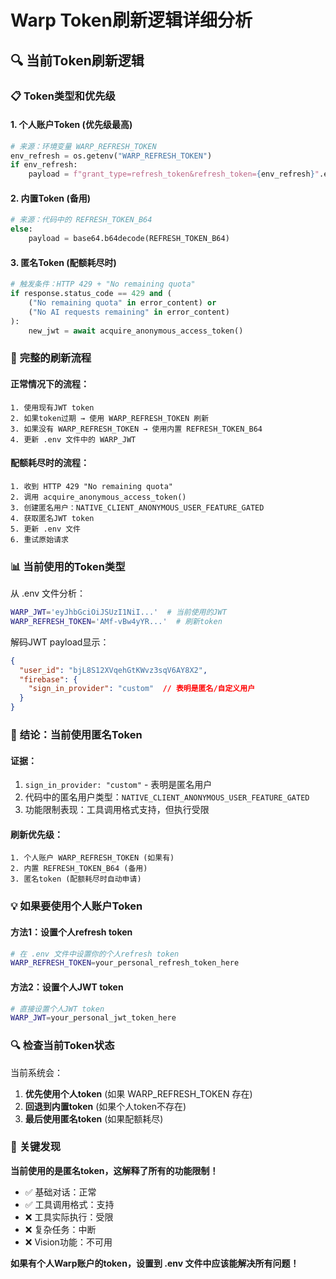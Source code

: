 # Warp Token刷新逻辑详细分析

## 🔍 当前Token刷新逻辑

### 📋 **Token类型和优先级**

#### 1. **个人账户Token (优先级最高)**
```python
# 来源：环境变量 WARP_REFRESH_TOKEN
env_refresh = os.getenv("WARP_REFRESH_TOKEN")
if env_refresh:
    payload = f"grant_type=refresh_token&refresh_token={env_refresh}".encode("utf-8")
```

#### 2. **内置Token (备用)**
```python
# 来源：代码中的 REFRESH_TOKEN_B64
else:
    payload = base64.b64decode(REFRESH_TOKEN_B64)
```

#### 3. **匿名Token (配额耗尽时)**
```python
# 触发条件：HTTP 429 + "No remaining quota"
if response.status_code == 429 and (
    ("No remaining quota" in error_content) or 
    ("No AI requests remaining" in error_content)
):
    new_jwt = await acquire_anonymous_access_token()
```

### 🔄 **完整的刷新流程**

#### **正常情况下的流程：**
```
1. 使用现有JWT token
2. 如果token过期 → 使用 WARP_REFRESH_TOKEN 刷新
3. 如果没有 WARP_REFRESH_TOKEN → 使用内置 REFRESH_TOKEN_B64
4. 更新 .env 文件中的 WARP_JWT
```

#### **配额耗尽时的流程：**
```
1. 收到 HTTP 429 "No remaining quota"
2. 调用 acquire_anonymous_access_token()
3. 创建匿名用户：NATIVE_CLIENT_ANONYMOUS_USER_FEATURE_GATED
4. 获取匿名JWT token
5. 更新 .env 文件
6. 重试原始请求
```

### 📊 **当前使用的Token类型**

从 .env 文件分析：
```bash
WARP_JWT='eyJhbGciOiJSUzI1NiI...'  # 当前使用的JWT
WARP_REFRESH_TOKEN='AMf-vBw4yYR...'  # 刷新token
```

解码JWT payload显示：
```json
{
  "user_id": "bjL8S12XVqehGtKWvz3sqV6AY8X2",
  "firebase": {
    "sign_in_provider": "custom"  // 表明是匿名/自定义用户
  }
}
```

### 🎯 **结论：当前使用匿名Token**

#### **证据：**
1. `sign_in_provider: "custom"` - 表明是匿名用户
2. 代码中的匿名用户类型：`NATIVE_CLIENT_ANONYMOUS_USER_FEATURE_GATED`
3. 功能限制表现：工具调用格式支持，但执行受限

#### **刷新优先级：**
```
1. 个人账户 WARP_REFRESH_TOKEN (如果有) 
2. 内置 REFRESH_TOKEN_B64 (备用)
3. 匿名token (配额耗尽时自动申请)
```

### 💡 **如果要使用个人账户Token**

#### **方法1：设置个人refresh token**
```bash
# 在 .env 文件中设置你的个人refresh token
WARP_REFRESH_TOKEN=your_personal_refresh_token_here
```

#### **方法2：设置个人JWT token**
```bash
# 直接设置个人JWT token
WARP_JWT=your_personal_jwt_token_here
```

### 🔍 **检查当前Token状态**

当前系统会：
1. **优先使用个人token** (如果 WARP_REFRESH_TOKEN 存在)
2. **回退到内置token** (如果个人token不存在)
3. **最后使用匿名token** (如果配额耗尽)

### 🎯 **关键发现**

**当前使用的是匿名token，这解释了所有的功能限制！**

- ✅ 基础对话：正常
- ✅ 工具调用格式：支持
- ❌ 工具实际执行：受限
- ❌ 复杂任务：中断
- ❌ Vision功能：不可用

**如果有个人Warp账户的token，设置到 .env 文件中应该能解决所有问题！**